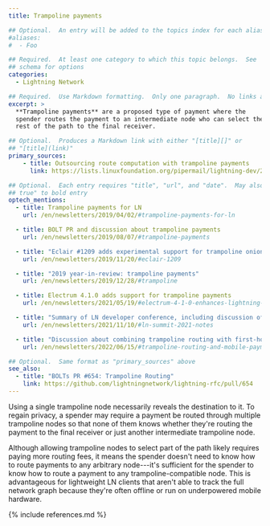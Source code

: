 ```yaml
---
title: Trampoline payments

## Optional.  An entry will be added to the topics index for each alias
#aliases:
#  - Foo

## Required.  At least one category to which this topic belongs.  See
## schema for options
categories:
  - Lightning Network

## Required.  Use Markdown formatting.  Only one paragraph.  No links allowed.
excerpt: >
  **Trampoline payments** are a proposed type of payment where the
  spender routes the payment to an intermediate node who can select the
  rest of the path to the final receiver.

## Optional.  Produces a Markdown link with either "[title][]" or
## "[title](link)"
primary_sources:
    - title: Outsourcing route computation with trampoline payments
      link: https://lists.linuxfoundation.org/pipermail/lightning-dev/2019-March/001939.html

## Optional.  Each entry requires "title", "url", and "date".  May also use "feature:
## true" to bold entry
optech_mentions:
  - title: Trampoline payments for LN
    url: /en/newsletters/2019/04/02/#trampoline-payments-for-ln

  - title: BOLT PR and discussion about trampoline payments
    url: /en/newsletters/2019/08/07/#trampoline-payments

  - title: "Eclair #1209 adds experimental support for trampoline onion format"
    url: /en/newsletters/2019/11/20/#eclair-1209

  - title: "2019 year-in-review: trampoline payments"
    url: /en/newsletters/2019/12/28/#trampoline

  - title: Electrum 4.1.0 adds support for trampoline payments
    url: /en/newsletters/2021/05/19/#electrum-4-1-0-enhances-lightning-features

  - title: "Summary of LN developer conference, including discussion of trampoline payments"
    url: /en/newsletters/2021/11/10/#ln-summit-2021-notes

  - title: "Discussion about combining trampoline routing with first-hop payment holds"
    url: /en/newsletters/2022/06/15/#trampoline-routing-and-mobile-payments

## Optional.  Same format as "primary_sources" above
see_also:
  - title: "BOLTs PR #654: Trampoline Routing"
    link: https://github.com/lightningnetwork/lightning-rfc/pull/654
---
```

Using a single trampoline node necessarily reveals the destination to
it.  To regain privacy, a spender may require a payment be routed
through multiple trampoline nodes so that none of them knows whether
they're routing the payment to the final receiver or just another
intermediate trampoline node.

Although allowing trampoline nodes to select part of the path likely
requires paying more routing fees, it means the spender doesn't
need to know how to route payments to any arbitrary node---it's
sufficient for the spender to know how to route a payment to any
trampoline-compatible node.  This is advantageous for lightweight
LN clients that aren't able to track the full network graph because
they're often offline or run on underpowered mobile hardware.

{% include references.md %}

